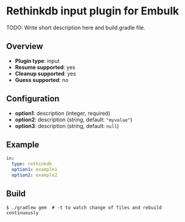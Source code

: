 # Rethinkdb input plugin for Embulk

TODO: Write short description here and build.gradle file.

## Overview

* **Plugin type**: input
* **Resume supported**: yes
* **Cleanup supported**: yes
* **Guess supported**: no

## Configuration

- **option1**: description (integer, required)
- **option2**: description (string, default: `"myvalue"`)
- **option3**: description (string, default: `null`)

## Example

```yaml
in:
  type: rethinkdb
  option1: example1
  option2: example2
```


## Build

```
$ ./gradlew gem  # -t to watch change of files and rebuild continuously
```
